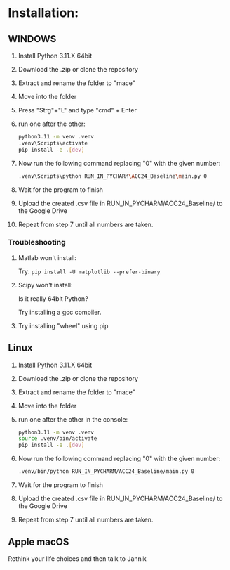 # Installation:

## WINDOWS

1. Install Python 3.11.X 64bit
1. Download the .zip or clone the repository
1. Extract and rename the folder to "mace"
1. Move into the folder
1. Press "Strg"+"L" and type "cmd" + Enter
1. run one after the other:

    ```sh
    python3.11 -m venv .venv
    .venv\Scripts\activate
    pip install -e .[dev]
    ```

1. Now run the following command replacing "0" with the given number:

    ```sh
    .venv\Scripts\python RUN_IN_PYCHARM\ACC24_Baseline\main.py 0
    ```

1. Wait for the program to finish
1. Upload the created .csv file in RUN_IN_PYCHARM/ACC24_Baseline/ to the Google Drive
1. Repeat from step 7 until all numbers are taken.

### Troubleshooting

1. Matlab won't install:

    Try: ```pip install -U matplotlib --prefer-binary```

1. Scipy won't install:

    Is it really 64bit Python? 

    Try installing a gcc compiler.
    
1. Try installing "wheel" using pip

## Linux

1. Install Python 3.11.X 64bit
1. Download the .zip or clone the repository
1. Extract and rename the folder to "mace"
1. Move into the folder
1. run one after the other in the console:

    ```sh
    python3.11 -m venv .venv
    source .venv/bin/activate
    pip install -e .[dev]
    ```

1. Now run the following command replacing "0" with the given number:

    ```sh
    .venv/bin/python RUN_IN_PYCHARM/ACC24_Baseline/main.py 0
    ```

1. Wait for the program to finish
1. Upload the created .csv file in RUN_IN_PYCHARM/ACC24_Baseline/ to the Google Drive
1. Repeat from step 7 until all numbers are taken.

## Apple macOS

Rethink your life choices and then talk to Jannik

